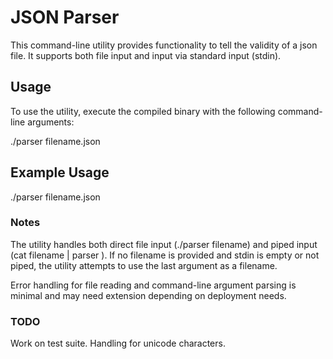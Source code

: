 # JSON Parser

This command-line utility provides functionality to tell the validity of a json file. It supports both file input and input via standard input (stdin).

## Usage

To use the utility, execute the compiled binary with the following command-line arguments:

./parser filename.json

## Example Usage

./parser filename.json

### Notes

The utility handles both direct file input (./parser filename) and piped input (cat filename | parser ).
If no filename is provided and stdin is empty or not piped, the utility attempts to use the last argument as a filename.

Error handling for file reading and command-line argument parsing is minimal and may need extension depending on deployment needs.

### TODO
Work on test suite.
Handling for unicode characters.
